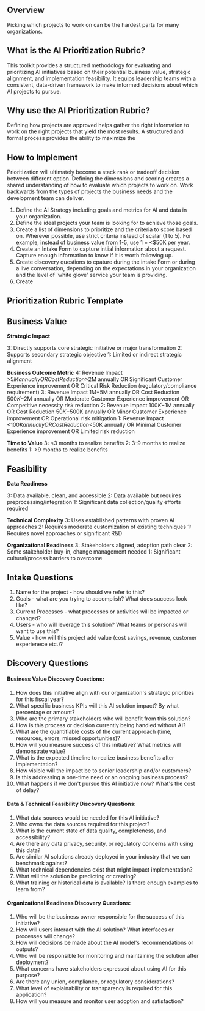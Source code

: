 
## Overview
Picking which projects to work on can be the hardest parts for many organizations. 

## What is the AI Prioritization Rubric?
This toolkit provides a structured methodology for evaluating and prioritizing AI initiatives based on their potential business value, strategic alignment, and implementation feasibility. It equips leadership teams with a consistent, data-driven framework to make informed decisions about which AI projects to pursue. 

## Why use the AI Prioritization Rubric?
Defining how projects are approved helps gather the right information to work on the right projects that yield the most results. A structured and formal process provides the ability to maximize the  

## How to Implement 
Prioritization will ultimately become a stack rank or tradeoff decision between different option. Defining the dimensions and scoring creates a shared understanding of how to evaluate which projects to work on. Work backwards from the types of projects the business needs and the development team can deliver. 

1. Define the AI Strategy including goals and metrics for AI and data in your organization. 
2. Define the ideal projects your team is looking for to achieve those goals. 
3. Create a list of dimensions to prioritize and the criteria to score based on. Wherever possible, use strict criteria instead of scalar (1 to 5). For example, instead of business value from 1-5, use 1 = <$50K per year. 
4. Create an Intake Form to capture intiial information about a request. Capture enough information to know if it is worth following up. 
5. Create discovery questions to cpature during the intake Form or during a live conversation, depending on the expectations in your organization and the level of 'white glove' service your team is providing. 
6. Create 


## Prioritization Rubric Template

## Business Value

**Strategic Impact**

3: Directly supports core strategic initiative or major transformation
2: Supports secondary strategic objective
1: Limited or indirect strategic alignment

**Business Outcome Metric**
4: Revenue Impact >$5M annually OR Cost Reduction >$2M annually OR Significant Customer Experience improvement OR Critical Risk Reduction (regulatory/compliance requirement)
3: Revenue Impact $1M-$5M annually OR Cost Reduction $500K-$2M annually OR Moderate Customer Experience improvement OR Competitive necessity risk reduction
2: Revenue Impact $100K-$1M annually OR Cost Reduction $50K-$500K annually OR Minor Customer Experience improvement OR Operational risk mitigation
1: Revenue Impact <$100K annually OR Cost Reduction <$50K annually OR Minimal Customer Experience improvement OR Limited risk reduction

**Time to Value**
3: <3 months to realize benefits
2: 3-9 months to realize benefits
1: >9 months to realize benefits

## Feasibility

**Data Readiness**

3: Data available, clean, and accessible
2: Data available but requires preprocessing/integration
1: Significant data collection/quality efforts required

**Technical Complexity**
3: Uses established patterns with proven AI approaches
2: Requires moderate customization of existing techniques
1: Requires novel approaches or significant R&D


**Organizational Readiness**
3: Stakeholders aligned, adoption path clear
2: Some stakeholder buy-in, change management needed
1: Significant cultural/process barriers to overcome

## Intake Questions  

1. Name for the project - how should we refer to this? 
1. Goals - what are you trying to accomplish? What does success look like?  
1. Current Processes - what processes or activities will be impacted or changed? 
1. Users - who will leverage this solution? What teams or personas will want to use this?  
1. Value - how will this project add value (cost savings, revenue, customer experienece etc.)?

## Discovery Questions 

#### **Business Value Discovery Questions:**
1. How does this initiative align with our organization's strategic priorities for this fiscal year?
1. What specific business KPIs will this AI solution impact? By what percentage or amount?
1. Who are the primary stakeholders who will benefit from this solution?
1. How is this process or decision currently being handled without AI?
1. What are the quantifiable costs of the current approach (time, resources, errors, missed opportunities)?
1. How will you measure success of this initiative? What metrics will demonstrate value?
1. What is the expected timeline to realize business benefits after implementation?
1. How visible will the impact be to senior leadership and/or customers?
1. Is this addressing a one-time need or an ongoing business process?
1. What happens if we don't pursue this AI initiative now? What's the cost of delay?

#### **Data & Technical Feasibility Discovery Questions:**
1. What data sources would be needed for this AI initiative?
1. Who owns the data sources required for this project?
1. What is the current state of data quality, completeness, and accessibility?
1. Are there any data privacy, security, or regulatory concerns with using this data?
1. Are similar AI solutions already deployed in your industry that we can benchmark against?
1. What technical dependencies exist that might impact implementation?
1. What will the solution be predicting or creating? 
1. What training or historical data is available? Is there enough examples to learn from?

#### **Organizational Readiness Discovery Questions:**
1. Who will be the business owner responsible for the success of this initiative?
1. How will users interact with the AI solution? What interfaces or processes will change?
1. How will decisions be made about the AI model's recommendations or outputs?
1. Who will be responsible for monitoring and maintaining the solution after deployment?
1. What concerns have stakeholders expressed about using AI for this purpose?
1. Are there any union, compliance, or regulatory considerations?
1. What level of explainability or transparency is required for this application?
1. How will you measure and monitor user adoption and satisfaction?